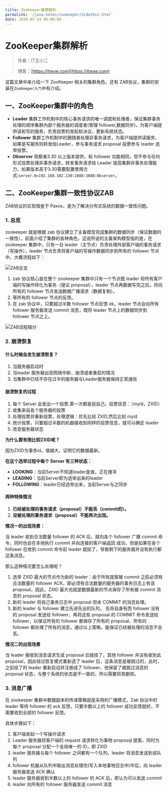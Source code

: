 ```yaml
---
title: ZooKeeper集群解析
permalink: '/java-notes/zookeeper/2c8e19cc.html'
date: 2020-05-24 00:00:00
---
```


# ZooKeeper集群解析

> 作者：IT王小二
>
> 博客：[https://itwxe.com](https://itwxe.com)

这篇文章中来介绍一下 ZooKeeper 相关的集群角色，还有 ZAB协议，集群的安装在`ZooKeeper入门`中有介绍。

## 一、ZooKeeper集群中的角色

- **Leader** 集群工作机制中的核心事务请求的唯一调度和处理者，保证集群事务处理的顺序集群内部个服务器的调度者(管理 follower,数据同步)，为客户端提供读和写的服务，负责投票的发起和决议，更新系统状态。
- **Follower** 集群工作机制中的跟随者处理非事务请求，为客户端提供读服务，如果是写服务则转发给Leader，参与事务请求 proposal 投票参与 leader 选举投票。
- **Observer** 观察者3.30 以上版本提供，和 follower 功能相同，但不参与任何形式投票处理非事务请求，转发事务请求给 Leader 提高集群非事务处理能力，如果版本高于3.30需要配置使用方式:`server.0=192.168.182.130:2888:3888:Observer`。

## 二、ZooKeeper集群一致性协议ZAB

ZAB协议的实现借鉴于 Paxos，是为了解决分布式系统的数据一致性问题。

### 1. 总览

zookeeper 就是根据 zab 协议建立了主备模型完成集群的数据同步（保证数据的一致性），前面介绍了集群的各种角色，这说所说的主备架构模型指的是，在 zookeeper 集群中，只有一台 leader（主节点）负责处理外部客户端的事务请求（写操作），leader 节点负责将客户端的写操作数据同步到所有的 follower 节点中，大概流程如下：

![ZAB总览](https://itwxe.com/img/blog/166464013740169.png)

1. zab 协议核心是在整个 zookeeper 集群中只有一个节点既 leader 将所有客户端的写操作转化为事务（提议 proposal），leader 节点再数据写完之后，将向所有的 follower 节点发送数据广播请求（数据复制）。
2. 等所有的 follower 节点的反馈。
3. 在 zab 协议中，只要超过半数 follower 节点反馈 ok，leader 节点会向所有 follower 服务器发送 commit 消息，既将 leader 节点上的数据同步到 follower 节点之上。

![ZAB流程细分](https://itwxe.com/img/blog/166464013744460.png)

### 2. 崩溃恢复

#### 什么时候会发生崩溃恢复？

1. 当服务器启动时
2. 当leader 服务器出现网络中断，崩溃或者重启的情况
3. 当集群中已经不存在过半的服务器与Leader服务器保持正常通信

#### 崩溃恢复的过程

1. 每个 Server 会发出一个投票,第一次都是投自己。投票信息：（myid，ZXID）
2. 收集来自各个服务器的投票
3. 处理投票并重新投票，处理逻辑：优先比较 ZXID,然后比较 myid
4. 统计投票，只要超过半数的机器接收到同样的投票信息，就可以确定 leader
5. 改变服务器状态

**为什么要有限比较ZXID呢？**

因为ZXID为事务id，值越大，证明它的数据最新。

**在这个选举过程中每个 Server 有三种状态：**

- **LOOKING**：当前Server不知道leader是谁，正在搜寻
- **LEADING**：当前Server即为选举出来的leader
- **FOLLOWING**：leader已经选举出来，当前Server与之同步

#### 两种特殊情况

1. **已经被处理的事务请求（proposal）不能丢（commit的）。**
2. **没被处理的事务请求（proposal）不能再次出现。**

**情况一的出现场景：**

当 leader 收到合法数量 follower 的 ACK 后，就向各个 follower 广播 commit 命令，同时也会在本地执行 commit 并向连接的客户端返回 成功，但是如果在各个 follower 在收到 commit 命令前 leader 就挂了，导致剩下的服务器并没有执行都这条消息。

那么这种情况要怎么处理呢？

1. 选举 ZXID 最大的节点作为新的 leader：由于所有提案被 commit 之前必须有合法数量的 follower ACK，即必须有合法数量的服务器的事务日志上有该 proposal，因此，ZXID 最大也就是数据最新的节点保存了所有被 commit 消息的 proposal 状态。
2. 新的 leader 将自己事务日志中 proposal 但未 COMMIT 的消息处理。
3. 新的 leader 与 follower 建立先进先出的队列， 先将自身有而 follower 没有的 proposal 发送给 follower，再将这些 proposal 的 COMMIT 命令发送给 follower，以保证所有的 follower 都保存了所有的 proposal、所有的 follower 都处理了所有的消息，通过以上策略，能保证已经被处理的消息不会丢。

**情况二的出现场景**

当 leader 接收到消息请求生成 proposal 后就挂了，其他 follower 并没有收到此 proposal，因此经过恢复模式重新选了 leader 后，这条消息是被跳过的，此时，之前挂了的 leader 重新启动并注册成了 follower，他保留了被跳过消息的 proposal 状态，与整个系统的状态是不一致的，所以需要将其删除。

### 3. 消息广播

在 zookeeper 集群中数据副本的传递策略就是采用的广播模式，Zab 协议中的 leader 等待 follower 的 ack 反馈，只要半数以上的 follower 成功反馈就好，不需要收到全部的 follower 反馈。

具体步骤如下：

1. 客户端发起一个写操作请求
2. Leader 服务器将客户端的 request 请求转化为事物 proposql 提案，同时为每个 proposal 分配一个全局唯一的 ID，即 ZXID
3. leader 服务器与每个 follower 之间都有一个队列，leader 将消息发送到该队列
4. follower 机器从队列中取出消息处理完(写入本地事物日志中)毕后，向 leader 服务器发送 ACK 确认
5. leader 服务器收到半数以上的 follower 的 ACK 后，即认为可以发送 commit
6. leader 向所有的 follower 服务器发送 commit 消息